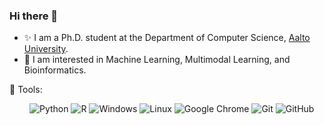 ### Hi there 👋

<!--
**guangzhaocs/guangzhaocs** is a ✨ _special_ ✨ repository because its `README.md` (this file) appears on your GitHub profile.

Here are some ideas to get you started:

- 🔭 I’m currently working on ...
- 🌱 I’m currently learning ...
- 👯 I’m looking to collaborate on ...
- 🤔 I’m looking for help with ...
- 💬 Ask me about ...
- 📫 How to reach me: ...
- 😄 Pronouns: ...
- ⚡ Fun fact: ...
-->

- ✨ I am a Ph.D. student at the Department of Computer Science, [Aalto University](https://www.aalto.fi/en).
- 🔭 I am interested in Machine Learning, Multimodal Learning, and Bioinformatics.


🧰 Tools:

&emsp;&emsp; 
![Python](https://img.shields.io/badge/-Python-pink?style=flat-square&logo=Python)
![R](https://img.shields.io/badge/-R-FCC624?style=flat-square&logo=R)
![Windows](https://img.shields.io/badge/Windows-0078D6?style=flat-square&logo=windows&logoColor=white)
![Linux](https://img.shields.io/badge/Linux-FCC624?style=style=flat-square&logo=linux&logoColor=black)
![Google Chrome](https://img.shields.io/badge/Chrome-4285F4?style=flat-square&logo=GoogleChrome&logoColor=white)
![Git](https://img.shields.io/badge/-Git-FCC624?style=flat-square&logo=git)
![GitHub](https://img.shields.io/badge/-GitHub-pink?style=flat-square&logo=github)
